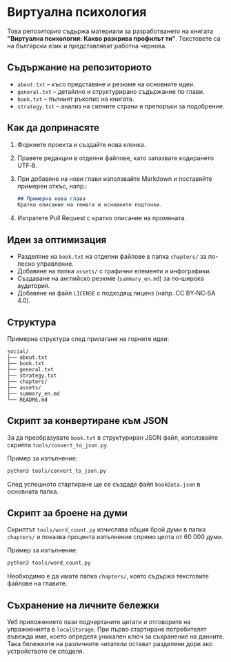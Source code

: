 # Виртуална психология

Това репозиторио съдържа материали за разработването на книгата **"Виртуална психология: Какво разкрива профилът ти"**. Текстовете са на български език и представляват работна чернова.

## Съдържание на репозиториото
- `about.txt` – късо представяне и резюме на основните идеи.
- `general.txt` – детайлно и структурирано съдържание по глави.
- `book.txt` – пълният ръкопис на книгата.
- `strategy.txt` – анализ на силните страни и препоръки за подобрение.

## Как да допринасяте
1. Форкнете проекта и създайте нова клонка.
2. Правете редакции в отделни файлове, като запазвате кодирането UTF‑8.
3. При добавяне на нови глави използвайте Markdown и поставяйте примерен откъс, напр.:

   ```markdown
   ## Примерна нова глава
   Кратко описание на темата и основните подточки.
   ```
4. Изпратете Pull Request с кратко описание на промяната.

## Идеи за оптимизация
- Разделяне на `book.txt` на отделни файлове в папка `chapters/` за по-лесно управление.
- Добавяне на папка `assets/` с графични елементи и инфографики.
- Създаване на английско резюме (`summary_en.md`) за по-широка аудитория.
- Добавяне на файл `LICENSE` с подходящ лиценз (напр. CC BY‑NC‑SA 4.0).

## Структура
Примерна структура след прилагане на горните идеи:

```
social/
├── about.txt
├── book.txt
├── general.txt
├── strategy.txt
├── chapters/
├── assets/
├── summary_en.md
└── README.md
```

## Скрипт за конвертиране към JSON

За да преобразувате `book.txt` в структуриран JSON файл, използвайте
скрипта `tools/convert_to_json.py`.

Пример за изпълнение:

```bash
python3 tools/convert_to_json.py
```

След успешното стартиране ще се създаде файл `bookData.json` в основната папка.

## Скрипт за броене на думи

Скриптът `tools/word_count.py` изчислява общия брой думи в папка `chapters/` и
показва процента изпълнение спрямо целта от 60&nbsp;000 думи.

Пример за изпълнение:

```bash
python3 tools/word_count.py
```

Необходимо е да имате папка `chapters/`, която съдържа текстовите файлове на
главите.

## Съхранение на личните бележки

Уеб приложението пази подчертаните цитати и отговорите на упражненията в `localStorage`. При първо стартиране потребителят въвежда име, което определя уникален ключ за съхранение на данните. Така бележките на различните читатели остават разделени дори ако устройството се споделя.

